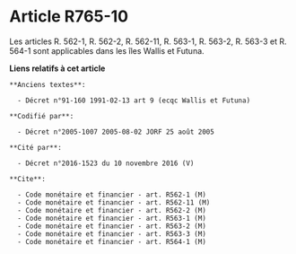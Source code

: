# Article R765-10

Les articles R. 562-1, R. 562-2, R. 562-11, R. 563-1, R. 563-2, R. 563-3 et R. 564-1 sont applicables dans les îles Wallis et
Futuna.

**Liens relatifs à cet article**

	**Anciens textes**:

	  - Décret n°91-160 1991-02-13 art 9 (ecqc Wallis et Futuna)

	**Codifié par**:

	  - Décret n°2005-1007 2005-08-02 JORF 25 août 2005

	**Cité par**:

	  - Décret n°2016-1523 du 10 novembre 2016 (V)

	**Cite**:

	  - Code monétaire et financier - art. R562-1 (M)
	  - Code monétaire et financier - art. R562-11 (M)
	  - Code monétaire et financier - art. R562-2 (M)
	  - Code monétaire et financier - art. R563-1 (M)
	  - Code monétaire et financier - art. R563-2 (M)
	  - Code monétaire et financier - art. R563-3 (M)
	  - Code monétaire et financier - art. R564-1 (M)
